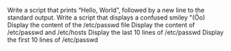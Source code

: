 Write a script that prints “Hello, World”, followed by a new line to the standard output.
Write a script that displays a confused smiley "(Ôo)
Display the content of the /etc/passwd file
Display the content of /etc/passwd and /etc/hosts
Display the last 10 lines of /etc/passwd
Display the first 10 lines of /etc/passwd
